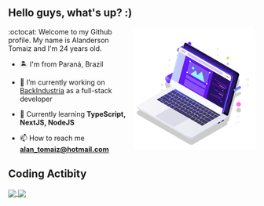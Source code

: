 ## Hello guys, what's up? :)

<p align="left">
  <img src="pc.svg" width="250px" align="right" alt="Computador">
</p>

:octocat: Welcome to my Github profile. My name is Alanderson Tomaiz and I'm 24 years old.


- 🏝 I'm from Paraná, Brazil

- 🔭 I’m currently working on [BackIndustria](http://www.backindustria.com.br/) as a full-stack developer

- 🚀 Currently learning **TypeScript, NextJS, NodeJS**

- 📫 How to reach me **alan_tomaiz@hotmail.com**

## Coding Actibity
<a href="https://github.com/rayanaprata">
  <img height="170px" align="center"  src="https://github-readme-stats.vercel.app/api?username=alantomaiz&count_private=true&show_icons=true&theme=omni&hide_border=true&include_all_commits=true&layout=compact&)" />
</a>
<a href="https://github.com/rayanaprata">
  <img height="170px" align="center" src="https://github-readme-stats.vercel.app/api/top-langs/?username=alantomaiz&langs_count=8&layout=compact&theme=omni&hide_border=true&include_all_commits=true&count_private=true&)" />
</a>